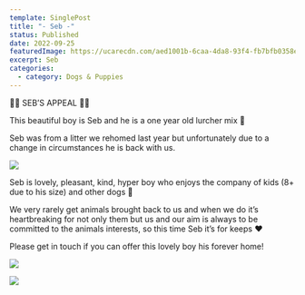 ```yaml
---
template: SinglePost
title: "- Seb -"
status: Published
date: 2022-09-25
featuredImage: https://ucarecdn.com/aed1001b-6caa-4da8-93f4-fb7bfb0358e7/
excerpt: Seb
categories:
  - category: Dogs & Puppies
---
```

🖤🖤 SEB’S APPEAL 🖤🖤

This beautiful boy is Seb and he is a one year old lurcher mix 🥰

Seb was from a litter we rehomed last year but unfortunately due to a change in circumstances he is back with us.

![](https://scontent-lhr8-2.xx.fbcdn.net/v/t39.30808-6/307924509_1207735593106281_1992656979559708065_n.jpg?_nc_cat=104&ccb=1-7&_nc_sid=8bfeb9&_nc_ohc=aGw0bNdImRYAX8oCnED&_nc_oc=AQlumkc0V_-31hE3N9knnyx0OpNBPDjjCMOm_hWHtjFTbXa8n9c8Smd_HPyAZdsFgrA&_nc_ht=scontent-lhr8-2.xx&oh=00_AT_FpoZ_DXe3iGj8nSnLpBznbHLBMJZsXmDRO89nj5d_6Q&oe=63377F52)

Seb is lovely, pleasant, kind, hyper boy who enjoys the company of kids (8+ due to his size) and other dogs 🐶 

We very rarely get animals brought back to us and when we do it’s heartbreaking for not only them but us and our aim is always to be committed to the animals interests, so this time Seb it’s for keeps ❤️

P﻿lease get in touch if you can offer this lovely boy his forever home!

![](https://scontent-lhr8-2.xx.fbcdn.net/v/t39.30808-6/307696511_1207735559772951_6260047811587226896_n.jpg?_nc_cat=102&ccb=1-7&_nc_sid=8bfeb9&_nc_ohc=5NT-7Cjq5xYAX9qZqLG&_nc_ht=scontent-lhr8-2.xx&oh=00_AT9lVVyrNP4XApVwHQEv0U8hADkOC_G7L3fqLBs1WAt3hA&oe=63378200)

![](https://scontent-lhr8-1.xx.fbcdn.net/v/t39.30808-6/307869722_1207735569772950_4605975167063807150_n.jpg?_nc_cat=106&ccb=1-7&_nc_sid=8bfeb9&_nc_ohc=RUyBe1qxR9oAX9s4xw5&_nc_ht=scontent-lhr8-1.xx&oh=00_AT_P7Dqpc1VER9AgZdDuFZObSk41esf01seF2Pem7uS9DQ&oe=6334A367)